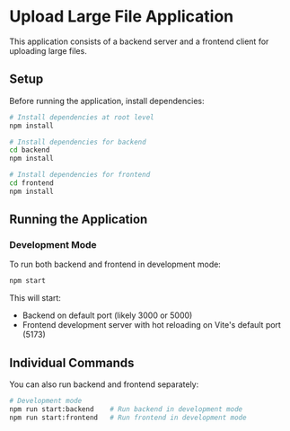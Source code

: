 # Upload Large File Application

This application consists of a backend server and a frontend client for uploading large files.

## Setup

Before running the application, install dependencies:

```bash
# Install dependencies at root level
npm install

# Install dependencies for backend
cd backend
npm install

# Install dependencies for frontend
cd frontend
npm install
```

## Running the Application

### Development Mode

To run both backend and frontend in development mode:

```bash
npm start
```

This will start:

- Backend on default port (likely 3000 or 5000)
- Frontend development server with hot reloading on Vite's default port (5173)

## Individual Commands

You can also run backend and frontend separately:

```bash
# Development mode
npm run start:backend    # Run backend in development mode
npm run start:frontend   # Run frontend in development mode

```
